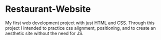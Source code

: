# Restaurant-Website
My first web development project with just HTML and CSS. Through this project I intended to practice css alignment, positioning, and to create an aesthetic site without the need for JS.
